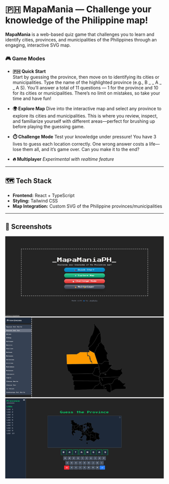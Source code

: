 # 🇵🇭 MapaMania — Challenge your knowledge of the Philippine map!

**MapaMania** is a web-based quiz game that challenges you to learn and identify cities, provinces, and municipalities of the Philippines through an engaging, interactive SVG map.

### 🎮 Game Modes

- **🇵🇭 Quick Start**  
Start by guessing the province, then move on to identifying its cities or municipalities.
Type the name of the highlighted province (e.g., B _ _ A _ _ A S).
You’ll answer a total of 11 questions — 1 for the province and 10 for its cities or municipalities.
There’s no limit on mistakes, so take your time and have fun! 

- **🌍 Explore Map**
Dive into the interactive map and select any province to explore its cities and municipalities. This is where you review, inspect, and familiarize yourself with different areas—perfect for brushing up before playing the guessing game.

- **⏱️ Challenge Mode**
Test your knowledge under pressure! You have 3 lives to guess each location correctly. One wrong answer costs a life—lose them all, and it’s game over. Can you make it to the end?

- **🔥 Multiplayer** *Experimental with realtime feature*  

---

## 🗺️ Tech Stack

- **Frontend:** React + TypeScript  
- **Styling:** Tailwind CSS  
- **Map Integration:** Custom SVG of the Philippine provinces/municipalities  

---

## 📸 Screenshots

![alt text](image-1.png)
![alt text](image-2.png)
![alt text](image-3.png)